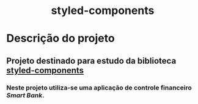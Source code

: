 <h1 align="center"> styled-components </h1>

# Descrição do projeto
## Projeto destinado para estudo da biblioteca [styled-components](https://styled-components.com/)
### Neste projeto utiliza-se uma aplicação de controle financeiro *Smart Bank*.
